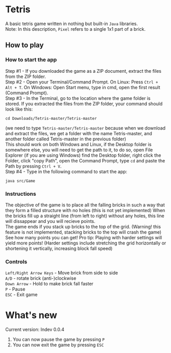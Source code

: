 # Tetris
A basic tetris game written in nothing but built-in ```Java``` libraries.\
Note: In this description, ```Pixel``` refers to a single 1x1 part of a brick.
## How to play
### How to start the app
Step #1 - If you downloaded the game as a ZIP document, extract the files from the ZIP folder.\
Step #2 - Open your Terminal/Command Prompt. On Linux: Press ```Ctrl + Alt + T```. On Windows: Open Start menu, type in cmd, open the first result (Command Prompt).\
Step #3 - In the Terminal, go to the location where the game folder is stored.
If you extracted the files from the ZIP folder, your command should look like this:
```
cd Downloads/Tetris-master/Tetris-master
```
(we need to type ```Tetris-master/Tetris-master``` because when we download and extract the files, we get a folder with the name Tetris-master, and another folder called Tetris-master in the previous folder)\
This should work on both Windows and Linux, if the Desktop folder is somewhere else, you will need to get the path to it, to do so,
open File Explorer (if you are using Windows) find the Desktop folder, right click the Folder, click "copy Path", open the Command Prompt,
type ```cd``` and paste the Path by pressing ```Ctrl + V```.\
Step #4 - Type in the following command to start the app:
```
java src/Game
```
### Instructions
The objective of the game is to place all the falling bricks in such a way that they form a filled structure with no holes (this is not yet implemented)
When the bricks fill up a straight line (from left to right) without any holes, this line will dissappear and you will recieve points.\
The game ends if you stack up bricks to the top of the grid. (Warning! this feature is not implemented, stacking bricks to the top will crash the game)\
See how many points you can get! Pro tip: Playing with harder settings will yield more points! (Harder settings include stretching the grid horizontally or shortening it vertically, increasing block fall speed)
### Controls
```Left/Right Arrow Keys``` - Move brick from side to side\
```A/D``` - rotate brick (anti-)clockwise\
```Down Arrow``` - Hold to make brick fall faster\
```P``` - Pause\
```ESC``` - Exit game
# What's new
Current version: Indev 0.0.4
1. You can now pause the game by pressing ```P```
2. You can now exit the game by pressing ```ESC```